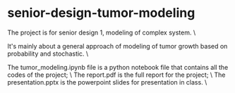 # senior-design-tumor-modeling
The project is for senior design 1, modeling of complex system. \

It's mainly about a general approach of modeling of tumor growth based on probability and stochastic. \\

The tumor_modeling.ipynb file is a python notebook file that contains all the codes of the project; \\
The report.pdf is the full report for the project; \\
The presentation.pptx is the powerpoint slides for presentation in class. \\
